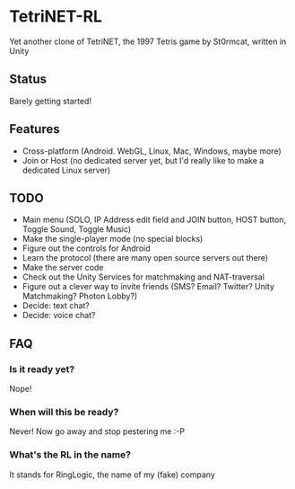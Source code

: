 # TetriNET-RL
Yet another clone of TetriNET, the 1997 Tetris game by St0rmcat, written in Unity

## Status
Barely getting started!

## Features
* Cross-platform (Android. WebGL, Linux, Mac, Windows, maybe more)
* Join or Host (no dedicated server yet, but I'd really like to make a dedicated Linux server)

## TODO
* Main menu (SOLO, IP Address edit field and JOIN button, HOST button, Toggle Sound, Toggle Music)
* Make the single-player mode (no special blocks)
* Figure out the controls for Android
* Learn the protocol (there are many open source servers out there)
* Make the server code
* Check out the Unity Services for matchmaking and NAT-traversal
* Figure out a clever way to invite friends (SMS? Email? Twitter? Unity Matchmaking? Photon Lobby?)
* Decide: text chat?
* Decide: voice chat?

## FAQ

### Is it ready yet?
Nope!

### When will this be ready?
Never! Now go away and stop pestering me :-P

### What's the RL in the name?
It stands for RingLogic, the name of my (fake) company
